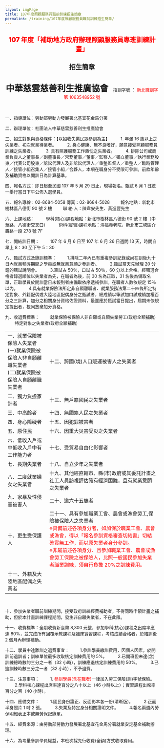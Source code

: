 ```yaml
---
layout: imgPage
title: 107年度照顧服務員職前訓練招生簡章
permalink: /training/107年度照顧服務員職前訓練招生簡章/
---
```


<h2 style='color: red; text-align: center; font-weight: 900;'>107 年度「補助地方政府辦理照顧服務員專班訓練計畫」</h2>
<h2 style='text-align: center; font-weight: 900;'>招生簡章</h2><br>
<div style='text-align: center;'>
  <h1 style='display: inline;'>中華慈雲慈善利生推廣協會</h1>&nbsp;&nbsp;&nbsp;&nbsp;招訓字號 ： <span style='color: red;'>新北職訓字第 1063548952 號</span>
</div>
<br><br>

一、指導單位：勞動部勞動力發展署北基宜花金馬分署<br>

二、辦理單位：社團法人中華慈雲慈善利生推廣協會<br>

三、招生對象與資格條件：【以招收失業民眾參訓為主】
&nbsp;&nbsp;&nbsp;&nbsp;&nbsp;&nbsp;&nbsp;&nbsp;1. 年滿 16 歲以上之失業者、初次就業待業者。
&nbsp;&nbsp;&nbsp;&nbsp;&nbsp;&nbsp;&nbsp;&nbsp;2. 身心健康、無不良嗜好，願意接受照顧服務員訓練之失業者。
&nbsp;&nbsp;&nbsp;&nbsp;&nbsp;&nbsp;&nbsp;&nbsp;3. 具有照護服務工作熱忱之失業者。
&nbsp;&nbsp;&nbsp;&nbsp;&nbsp;&nbsp;&nbsp;&nbsp;4. 排除公司或商業負責人之董事長／副董事長／常務董事／董事／監察人／獨立董事／執行業務股東／代表公司股東／訴訟代理人及非訴訟代理人／重整監督人／重整人／臨時管理人／接管小組召集人／接管小組／合夥人，本項在職身分不受限可參訓。前款年齡及補助資格以開訓日為計算基準。

四、報名方式：即日起至民國 107 年 5 月 29 日止，現場報名。甄試 6 月 1 日統一舉行當日下午公佈入選學員。

五、報名專線：02-8684-5058 傳真：02-8684-5028
&nbsp;&nbsp;&nbsp;&nbsp;&nbsp;&nbsp;&nbsp;&nbsp;報名地點：新北市樹林區八德街 90 號 2 樓
&nbsp;&nbsp;&nbsp;&nbsp;&nbsp;&nbsp;&nbsp;&nbsp;聯 絡 人：陳韋安先生、黃進豐先生

六、上課地點：
&nbsp;&nbsp;&nbsp;&nbsp;&nbsp;&nbsp;&nbsp;&nbsp;學科(核心)課程地點：新北市樹林區八德街 90 號 2 樓（中華路、八德街交叉口）
&nbsp;&nbsp;&nbsp;&nbsp;&nbsp;&nbsp;&nbsp;&nbsp;術科(實習)課程地點：清福養老院，新北市三峽區介壽路一段 278 號 7F

七、開結訓日期：
&nbsp;&nbsp;&nbsp;&nbsp;&nbsp;&nbsp;&nbsp;&nbsp;107 年 6 月 6 日至 107 年 6 月 26 日週間 13 天，時間自早上 8：30 至下午 5：30

八、甄試方式及錄訓標準：
&nbsp;&nbsp;&nbsp;&nbsp;&nbsp;&nbsp;&nbsp;&nbsp;1.排除二年內已有重複參訓紀錄或尚在訓後九十日內就業輔導期間之學員或無就業意願之參訓者。
&nbsp;&nbsp;&nbsp;&nbsp;&nbsp;&nbsp;&nbsp;&nbsp;2.甄試當天先辦理 20 分鐘的甄試說明會。
&nbsp;&nbsp;&nbsp;&nbsp;&nbsp;&nbsp;&nbsp;&nbsp;3.筆試占 50％，口試占 50％，60 分以上合格。經甄選合格者錄選順位以失業者為先，在職者為後，前 30 名為正取，31 名後為備取名單，正取學員於開訓當日未報到者由備取依序遞補參訓。在職者人數依規定 15％以內。
&nbsp;&nbsp;&nbsp;&nbsp;&nbsp;&nbsp;&nbsp;&nbsp;4.具有就業保險法所定非自願離職者、就業服務法第二十四條所定特定對象、外籍配偶或大陸地區配偶身分之甄試者，總成績以筆試加口試成績加權百分之三計算，加分之相關身分資格佐證資料，最遲應於甄試當日提出，屆期未依規定提出者，視同放棄加分資格。

九、收退費標準：
&nbsp;&nbsp;&nbsp;&nbsp;&nbsp;&nbsp;&nbsp;&nbsp;就業保險被保險人非自願或自願失業勞工(政府全額補助)
&nbsp;&nbsp;&nbsp;&nbsp;&nbsp;&nbsp;&nbsp;&nbsp;特定對象之失業者(政府全額補助)

<table>
  <tr>
    <td>一、就業保險被保險人失業者 <br>(一)就業保險被保險人非自願離職失業者 <br>(二)就業保險被保險人自願離職失業者</td>
    <td>十二、跨國(境)人口販運被害人之失業者</td>
  </tr>
  <tr>
    <td>二、獨力負擔家計者</td>
    <td>十三、無戶籍國民之失業者</td>
  </tr>
  <tr>
    <td>三、中高齡者</td>
    <td>十四、無國籍人民之失業者</td>
  </tr>
  <tr>
    <td>四、身心障礙者</td>
    <td>十五、因犯罪被害者</td>
  </tr>
  <tr>
    <td>五、原住民</td>
    <td>十六、因重大災害受災之失業者</td>
  </tr>
  <tr>
    <td>六、低收入戶或中低收入戶中有工作能力者</td>
    <td>十七、受貿易自由化影響者</td>
  </tr>
  <tr>
    <td>七、長期失業者</td>
    <td>十八、自立少年之失業者</td>
  </tr>
  <tr>
    <td>八、二度就業婦女之失業者</td>
    <td>十九、其他經直轄市、縣(市)政府或其委託計畫之社工人員訪視評估確有經濟困難，且有就業意願之失業者</td>
  </tr>
  <tr>
    <td>九、家暴及性侵害被害人</td>
    <td>二十、逾六十五歲者</td>
  </tr>
  <tr>
    <td>十、更生受保護人</td>
    <td>二十一、具有參加職業工會、農會或漁會勞工,保險被保險人之失業者 
    <div style='color: red;'>※具備前述各項身分者，如加保於職業工會、農會或漁會，得以「報名參訓資格審查切結書」切結確實無工作，而以原失業者身分參訓。</div>
    <div style='color: red;'>※非屬前述各項身分、且參加職業工會、農會或漁會勞工保險之被保險人，比照一般國民參加失業者職業訓練，須自行負擔 20%之訓練費用。</div></td>
  </tr>
  <tr>
    <td>十一、外籍及大陸地區配偶之失業者</td>
    <td></td>
  </tr>
</table>
<br>

十、參加失業者職前訓練期間，接受政府訓練經費補助者，不得同時申領計畫之補助，但於本計畫訓練課程期間，發生非自願失業者，不在此限。

十一、收費標準：全期收費新臺幣 8,300 元整，參加學科(核心)課程之出席率應達 80%，並完成所有回覆示教課程及臨床實習課程，考核成績合格者，於結訓後 2 個月內辦理補助。

十二、學員中途離訓之退費事宜：
&nbsp;&nbsp;&nbsp;&nbsp;&nbsp;&nbsp;&nbsp;&nbsp;1.參訓學員繳訓費用，因個人因素，於開訓前退訓者；訓練單位最多收取核定訓練費用的 5%。
&nbsp;&nbsp;&nbsp;&nbsp;&nbsp;&nbsp;&nbsp;&nbsp;2.已開班但未達(含)訓練總時數的三分之一者（32 小時），訓練應退核定訓練費用的 50%。
&nbsp;&nbsp;&nbsp;&nbsp;&nbsp;&nbsp;&nbsp;&nbsp;3.已逾訓練時數三分之一者（32 小時），不予退費。

十三、注意事項：
&nbsp;&nbsp;&nbsp;&nbsp;&nbsp;&nbsp;&nbsp;&nbsp;1. <span style='color: red;'>參訓學員(含在職者)</span>一律加入勞工保險(訓)字號保險。
&nbsp;&nbsp;&nbsp;&nbsp;&nbsp;&nbsp;&nbsp;&nbsp;2.學科核心課程出席率達百分之八十以上（46 小時以上）；實習課程出席率百分之百（40 小時）。

十四、應備文件：
&nbsp;&nbsp;&nbsp;&nbsp;&nbsp;&nbsp;&nbsp;&nbsp;1.國民身份證正、反面影本各一份(清晰版)。
&nbsp;&nbsp;&nbsp;&nbsp;&nbsp;&nbsp;&nbsp;&nbsp;2.正面半身照片 1 吋 2 張。
&nbsp;&nbsp;&nbsp;&nbsp;&nbsp;&nbsp;&nbsp;&nbsp;3.失業及特定身分相關證明文件。
&nbsp;&nbsp;&nbsp;&nbsp;&nbsp;&nbsp;&nbsp;&nbsp;4.報名兩週內勞保明細表正本或無勞保記錄單。

十五、經費來源：由勞動部勞動力發展署北基宜花金馬分署就業安定基金補助辦理。

十六、為考量參訓學員權益，本班次採先行收費(全額)方式收取費用。

